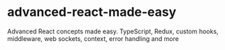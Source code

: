 # advanced-react-made-easy
Advanced React concepts made easy. TypeScript, Redux, custom hooks, middleware, web sockets, context, error handling and more
